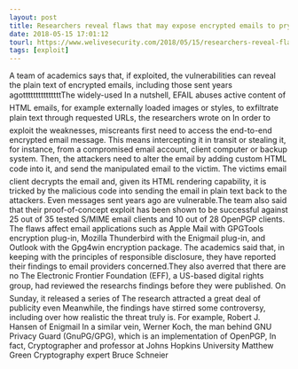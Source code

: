 ```yaml
---
layout: post
title: Researchers reveal flaws that may expose encrypted emails to prying eyes
date: 2018-05-15 17:01:12
tourl: https://www.welivesecurity.com/2018/05/15/researchers-reveal-flaws-encrypted-emails/
tags: [exploit]
---
```

A team of academics says that, if exploited, the vulnerabilities can reveal the plain text of encrypted emails, including those sent years agotttttttttttttttThe widely-used In a nutshell, EFAIL abuses active content of HTML emails, for example externally loaded images or styles, to exfiltrate plain text through requested URLs, the researchers wrote on In order to exploit the weaknesses, miscreants first need to access the end-to-end encrypted email message. This means intercepting it in transit or stealing it, for instance, from a compromised email account, client computer or backup system. Then, the attackers need to alter the email by adding custom HTML code into it, and send the manipulated email to the victim. The victims email client decrypts the email and, given its HTML rendering capability, it is tricked by the malicious code into sending the email in plain text back to the attackers. Even messages sent years ago are vulnerable.The team also said that their proof-of-concept exploit has been shown to be successful against 25 out of 35 tested S/MIME email clients and 10 out of 28 OpenPGP clients. The flaws affect email applications such as Apple Mail with GPGTools encryption plug-in, Mozilla Thunderbird with the Enigmail plug-in, and Outlook with the Gpg4win encryption package. The academics said that, in keeping with the principles of responsible disclosure, they have reported their findings to email providers concerned.They also averred that there are no The Electronic Frontier Foundation (EFF), a US-based digital rights group, had reviewed the researchs findings before they were published. On Sunday, it released a series of The research attracted a great deal of publicity even Meanwhile, the findings have stirred some controversy, including over how realistic the threat truly is. For example, Robert J. Hansen of Enigmail In a similar vein, Werner Koch, the man behind GNU Privacy Guard (GnuPG/GPG), which is an implementation of OpenPGP, In fact, Cryptographer and professor at Johns Hopkins University Matthew Green Cryptography expert Bruce Schneier 